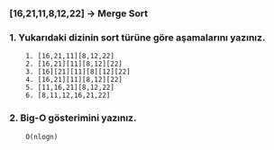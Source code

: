 ### [16,21,11,8,12,22] -> Merge Sort

### 1. Yukarıdaki dizinin sort türüne göre aşamalarını yazınız.
        1. [16,21,11][8,12,22]
        2. [16,21][11][8,12][22] 
        3. [16][21][11][8][12][22]
        4. [16,21][11][8,12][22]
        5. [11,16,21][8,12,22]
        6. [8,11,12,16,21,22] 

### 2. Big-O gösterimini yazınız.
        O(nlogn)